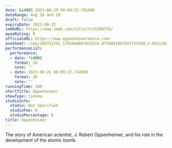 ```yaml
---
date: &id001 2023-08-19 00:00:32.781000
dateRange: Aug 18 and 20
draft: false
expiryDate: 2023-08-22
imdbURL: https://www.imdb.com/title/tt15398776/
mpaaRating: R
officialURL: https://www.oppenheimermovie.com/
oneSheet: /img/280752292_1765040687015514_8734891047043737920_n-691x1024.jpg
performanceList:
  performance:
  - date: *id001
    format: 2D
    note: ''
  - date: 2023-08-21 00:00:27.734000
    format: 2D
    note: ''
runningTime: 180
shortTitle: Oppenheimer
showType: Cinema
studioInfo:
  studio: Not Specified
  studioFee: 0
  studioPercentage: 0
title: Oppenheimer
---
```


The story of American scientist, J. Robert Oppenheimer, and his role in the development of the atomic bomb.